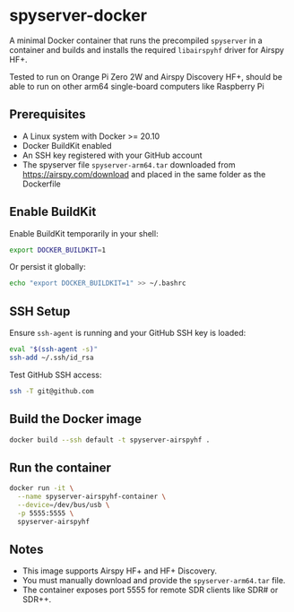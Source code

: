 # spyserver-docker

A minimal Docker container that runs the precompiled `spyserver` in a container and builds and installs the required `libairspyhf` driver for Airspy HF+.

Tested to run on Orange Pi Zero 2W and Airspy Discovery HF+, should be able to run on other arm64 single-board computers like Raspberry Pi

## Prerequisites

- A Linux system with Docker >= 20.10
- Docker BuildKit enabled
- An SSH key registered with your GitHub account
- The spyserver file `spyserver-arm64.tar` downloaded from https://airspy.com/download and placed in the same folder as the Dockerfile

## Enable BuildKit

Enable BuildKit temporarily in your shell:
```bash
export DOCKER_BUILDKIT=1
```
Or persist it globally:
```bash
echo "export DOCKER_BUILDKIT=1" >> ~/.bashrc
```
## SSH Setup

Ensure `ssh-agent` is running and your GitHub SSH key is loaded:
```bash
eval "$(ssh-agent -s)"
ssh-add ~/.ssh/id_rsa
```
Test GitHub SSH access:
```bash
ssh -T git@github.com
```
## Build the Docker image
```bash
docker build --ssh default -t spyserver-airspyhf .
```
## Run the container
```bash
docker run -it \
  --name spyserver-airspyhf-container \
  --device=/dev/bus/usb \
  -p 5555:5555 \
  spyserver-airspyhf
```
## Notes

- This image supports Airspy HF+ and HF+ Discovery.
- You must manually download and provide the `spyserver-arm64.tar` file.
- The container exposes port 5555 for remote SDR clients like SDR# or SDR++.
